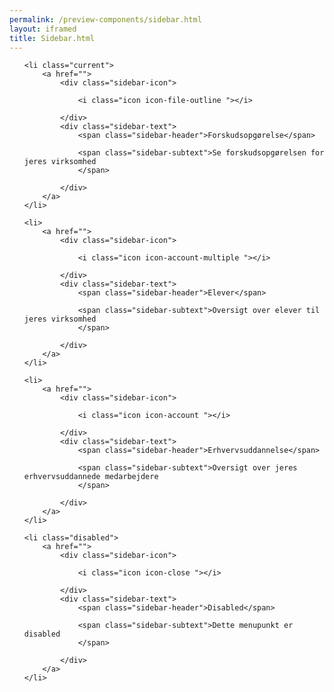 ```yaml
--- 
permalink: /preview-components/sidebar.html
layout: iframed 
title: Sidebar.html
---
```

<ul class="sidebar">

    <li class="current">
        <a href="">
            <div class="sidebar-icon">

                <i class="icon icon-file-outline "></i>

            </div>
            <div class="sidebar-text">
                <span class="sidebar-header">Forskudsopgørelse</span>

                <span class="sidebar-subtext">Se forskudsopgørelsen for jeres virksomhed
                </span>

            </div>
        </a>
    </li>

    <li>
        <a href="">
            <div class="sidebar-icon">

                <i class="icon icon-account-multiple "></i>

            </div>
            <div class="sidebar-text">
                <span class="sidebar-header">Elever</span>

                <span class="sidebar-subtext">Oversigt over elever til jeres virksomhed
                </span>

            </div>
        </a>
    </li>

    <li>
        <a href="">
            <div class="sidebar-icon">

                <i class="icon icon-account "></i>

            </div>
            <div class="sidebar-text">
                <span class="sidebar-header">Erhvervsuddannelse</span>

                <span class="sidebar-subtext">Oversigt over jeres erhvervsuddannede medarbejdere
                </span>

            </div>
        </a>
    </li>

    <li class="disabled">
        <a href="">
            <div class="sidebar-icon">

                <i class="icon icon-close "></i>

            </div>
            <div class="sidebar-text">
                <span class="sidebar-header">Disabled</span>

                <span class="sidebar-subtext">Dette menupunkt er disabled
                </span>

            </div>
        </a>
    </li>

</ul>